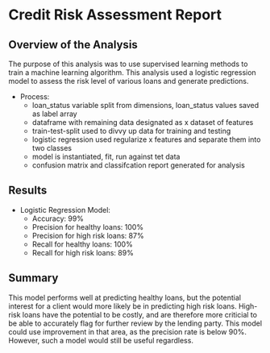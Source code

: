 # Credit Risk Assessment Report

## Overview of the Analysis

The purpose of this analysis was to use supervised learning methods to train a machine learning algorithm. This analysis used a logistic regression model to assess the risk level of various loans and generate predictions. 
* Process:
    * loan_status variable split from dimensions, loan_status values saved as label array
    * dataframe with remaining data designated as x dataset of features
    * train-test-split used to divvy up data for training and testing
    * logistic regression used regularize x features and separate them into two classes
    * model is instantiated, fit, run against tet data
    * confusion matrix and classifcation report generated for analysis


## Results

* Logistic Regression Model:
    * Accuracy: 99%
    * Precision for healthy loans: 100%
    * Precision for high risk loans: 87%
    * Recall for healthy loans: 100%
    * Recall for high risk loans: 89%

## Summary

This model performs well at predicting healthy loans, but the potential interest for a client would more likely be in predicting high risk loans. High-risk loans have the potential to be costly, and are therefore more criticial to be able to accurately flag for further review by the lending party. This model could use improvement in that area, as the precision rate is below 90%. However, such a model would still be useful regardless.
